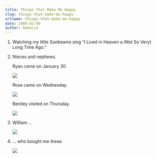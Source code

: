 ```yaml
---
title: Things that Make Me Happy
slug: things-that-make-me-happy
urlname: things-that-make-me-happy
date: 2009-02-08
author: Rebecca
---
```

1.  Watching my little Sunbeams sing &ldquo;I Lived in Heaven a (Not So Very)
    Long Time Ago.&rdquo;

2.  Nieces and nephews.
    
    Ryan came on January 30.
    
    <img src="{static}/images/2009-01-31-baby-ryan.jpg" class="img-fluid">
    
    Rose came on Wednesday.
    
    <img src="{static}/images/2009-02-04-baby-rose.jpg" class="img-fluid">
    
    Bentley visited on Thursday.
    
    <img src="{static}/images/2009-02-05-bentley.jpg" class="img-fluid">

3.  William &hellip;
    
    <img src="{static}/images/2008-12-13-sarah-wedding-03.jpg" class="img-fluid">

4.  &hellip; who bought me these.
    
    <img src="{static}/images/2009-02-08-flowers.jpg" class="img-fluid">
